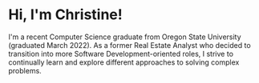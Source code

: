 # Hi, I'm Christine!

I'm a recent Computer Science graduate from Oregon State University (graduated March 2022). As a former Real Estate Analyst who decided to 
transition into more Software Development-oriented roles, I strive to continually learn and explore different approaches to solving complex problems.
